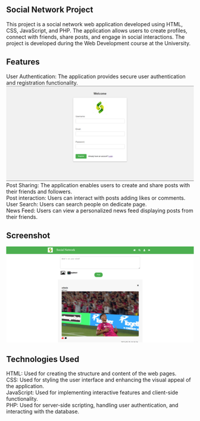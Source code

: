 ## Social Network Project
This project is a social network web application developed using HTML, CSS, JavaScript, and PHP. The application allows users to create profiles, connect with friends, share posts, and engage in social interactions.
The project is developed during the Web Development course at the University.
## Features
User Authentication: The application provides secure user authentication and registration functionality.
![Alt Text](/img1.png)<br>
Post Sharing: The application enables users to create and share posts with their friends and followers.<br>
Post interaction: Users can interact with posts adding likes or comments. <br>
User Search: Users can search people on dedicate page.<br>
News Feed: Users can view a personalized news feed displaying posts from their friends.<br>

## Screenshot 
![Alt Text](/img2.png)<br>

## Technologies Used
HTML: Used for creating the structure and content of the web pages. <br>
CSS: Used for styling the user interface and enhancing the visual appeal of the application. <br>
JavaScript: Used for implementing interactive features and client-side functionality. <br>
PHP: Used for server-side scripting, handling user authentication, and interacting with the database.<br>
